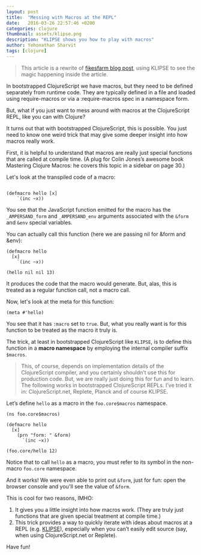 ```yaml
---
layout: post
title:  "Messing with Macros at the REPL"
date:   2016-03-26 22:57:46 +0200
categories: clojure
thumbnail: assets/klipse.png
description: "KLIPSE shows you how to play with macros"
author: Yehonathan Sharvit
tags: [clojure]
---
```


> This article is a rewrite of [fikesfarm blog post][mfikes-article], using KLIPSE to see the magic happening inside the article.


In bootstrapped ClojureScript we have macros, but they need to be defined separately from runtime code. They are typically defined in a file and loaded using require-macros or via a :require-macros spec in a namespace form.

But, what if you just want to mess around with macros at the ClojureScript REPL, like you can with Clojure?



It turns out that with bootstrapped ClojureScript, this is possible. You just need to know one weird trick that may give some deeper insight into how macros really work.

First, it is helpful to understand that macros are really just special functions that are called at compile time. (A plug for Colin Jones’s awesome book Mastering Clojure Macros: he covers this topic in a sidebar on page 30.)

Let's look at the transpiled code of a macro:

~~~klipse-js

(defmacro hello [x]
    `(inc ~x))

~~~


You see that the JavaScript function emitted for the macro has the `_AMPERSAND_form` and `_AMPERSAND_env` arguments associated with the `&form` and `&env` special variables.

You can actually call this function (here we are passing nil for &form and &env):

~~~klipse
(defmacro hello 
  [x] 
    `(inc ~x))

(hello nil nil 13)
~~~

It produces the code that the macro would generate. But, alas, this is treated as a regular function call, not a macro call.

Now, let's look at the meta for this function:

~~~klipse
(meta #'hello)
~~~

You see that it has `:macro` set to `true`. But, what you really want is for this function to be treated as the macro it truly is.

The trick, at least in bootstrapped ClojureScript like `KLIPSE`, is to define this function in a **macro namespace** by employing the internal compiler suffix `$macros`.

>This, of course, depends on implementation details of the ClojureScript compiler, and you certainly shouldn’t use this for production code. But, we are really just doing this for fun and to learn.
The following works in bootstrapped ClojureScript REPLs. I’ve tried it in: ClojureScript.net, Replete, Planck and of course KLIPSE.

Let’s define `hello` as a macro in the `foo.core$macros` namespace. 

~~~klipse
(ns foo.core$macros)

(defmacro hello 
  [x]
    (prn "form: " &form)
      `(inc ~x))

(foo.core/hello 12)
~~~


Notice that to call `hello` as a macro, you must refer to its symbol in the non-macro `foo.core` namespace.


And it works!
We were even able to print out `&form`, just for fun: open the browser console and you'll see the value of `&form`.

This is cool for two reasons, IMHO:

1. It gives you a little insight into how macros work. (They are truly just functions that are given special treatment at compile time.)
2. This trick provides a way to quickly iterate with ideas about macros at a REPL (e.g. [KLIPSE][klipse-url]), especially when you can’t easily edit source (say, when using ClojureScript.net or Replete).

Have fun!


[klipse-url]: http://app.klipse.tech/
[mfikes-article]: http://blog.fikesfarm.com/posts/2015-09-07-messing-with-macros-at-the-repl.html
